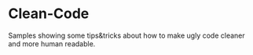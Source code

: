 # Clean-Code
Samples showing some tips&amp;tricks about how to make ugly code cleaner and more human readable.
